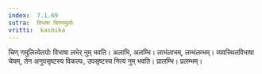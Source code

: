 ```yaml
---
index:  7.1.69
sutra:  विभाषा चिण्णमुलोः
vritti:  kashika 
---
```


चिण् णमुलित्येतयोः विभाषा लभेर् नुम् भवति। अलाभि, अलम्भि। लाभंलाभम्, लम्भंलम्भम्। व्यवस्थितविभाषा चेयम्, तेन अनुपसृष्टस्य विकल्पः, उपसृष्टस्य नित्यं नुम् भवति। प्रालम्भि। प्रलम्भम्।

